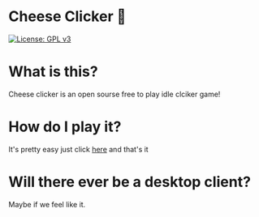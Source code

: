 # Cheese Clicker 🧀
[![License: GPL v3](https://img.shields.io/badge/License-GPLv3-blue.svg)](https://www.gnu.org/licenses/gpl-3.0)

# What is this?

Cheese clicker is an open sourse free to play idle clciker game!

# How do I play it?

It's pretty easy just click [here](https://DownToEarthSoftware.github.io/cheese) and that's it

# Will there ever be a desktop client?
Maybe if we feel like it.
